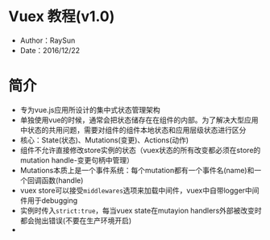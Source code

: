 # Vuex 教程(v1.0)
* Author：RaySun
* Date：2016/12/22

# 简介
* 专为vue.js应用所设计的集中式状态管理架构
* 单独使用vue的时候，通常会把状态储存在在组件的内部。为了解决大型应用中状态的共用问题，需要对组件的组件本地状态和应用层级状态进行区分
* 核心：State(状态)、Mutations(变更)、Actions(动作)
* 组件不允许直接修改store实例的状态（vuex状态的所有改变都必须在store的mutation handle-变更句柄中管理）
* Mutations本质上是一个事件系统：每个mutation都有一个事件名(name)和一个回调函数(handle)
* vuex store可以接受`middlewares`选项来加载中间件，vuex中自带logger中间件用于debugging
* 实例时传入`strict:true`，每当vuex state在mutayion handlers外部被改变时都会抛出错误(不要在生产环境开启)
* 

